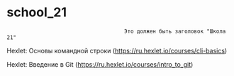 # school_21
                                         Это должен быть заголовок "Школа 21"

Hexlet: Основы командной строки (https://ru.hexlet.io/courses/cli-basics)

Hexlet: Введение в Git (https://ru.hexlet.io/courses/intro_to_git)



